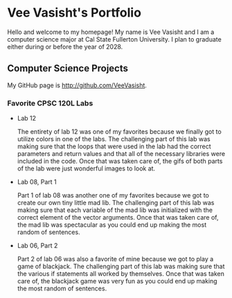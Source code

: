 
# Vee Vasisht's Portfolio

Hello and welcome to my homepage! My name is Vee Vasisht and I am a computer science major at Cal State Fullerton University. I plan to graduate either during or before the year of 2028.

## Computer Science Projects

My GitHub page is http://github.com/VeeVasisht.

### Favorite CPSC 120L Labs

* Lab 12
    
    The entirety of lab 12 was one of my favorites because we finally got to utilize colors in one of the labs. The challenging part of this lab was making sure that the loops that were used in the lab had the correct parameters and return values and that all of the necessary libraries were included in the code. Once that was taken care of, the gifs of both parts of the lab were just wonderful images to look at.

* Lab 08, Part 1
    
    Part 1 of lab 08 was another one of my favorites because we got to create our own tiny little mad lib. The challenging part of this lab was making sure that each variable of the mad lib was initialized with the correct element of the vector arguments. Once that was taken care of, the mad lib was spectacular as you could end up making the most random of sentences.

* Lab 06, Part 2
    
    Part 2 of lab 06 was also a favorite of mine because we got to play a game of blackjack. The challenging part of this lab was making sure that the various if statements all worked by themselves. Once that was taken care of, the blackjack game was very fun as you could end up making the most random of sentences.
